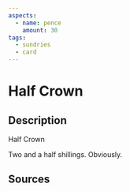 ```yaml
---
aspects:
  - name: pence
    amount: 30
tags:
  - sundries
  - card
---
```

# Half Crown
## Description
Half Crown

Two and a half shillings. Obviously.
## Sources

